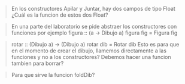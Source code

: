 > En los constructores Apilar y Juntar, hay dos campos de tipo Float ¿Cuál es la funcion de estos dos Float?

> En una parte del laboratorio se pide abstraer los constructores con funciones por ejemplo
> figura :: (a -> Dibujo a)
> figura fig = Figura fig

> rotar :: (Dibujo a) -> (Dibujo a)
> rotar dib = Rotar dib
> Esto es para que en el momento de crear el dibujo, llamemos directamente a las funciones y no a los constructores? Debemos hacer una funcion tambien para borrar?

> Para que sirve la funcion foldDib? 


